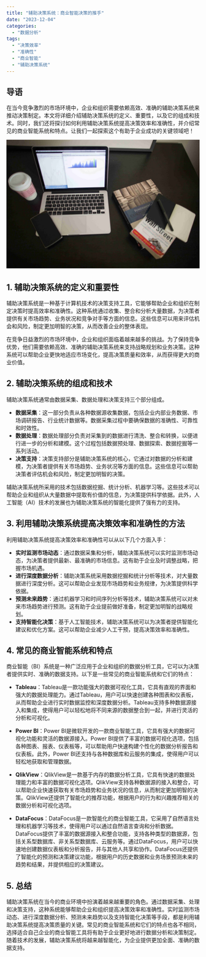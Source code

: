 ```yaml
---
title: "辅助决策系统：商业智能决策的推手"
date: "2023-12-04"
categories: 
  - "数据分析"
tags: 
  - "决策效率"
  - "准确性"
  - "商业智能"
  - "辅助决策系统"
---
```


## **导语**

在当今竞争激烈的市场环境中，企业和组织需要依赖高效、准确的辅助决策系统来推动决策制定。本文将详细介绍辅助决策系统的定义、重要性，以及它的组成和技术。同时，我们还将探讨如何利用辅助决策系统提高决策效率和准确性，并介绍常见的商业智能系统和特点。让我们一起探索这个有助于企业成功的关键领域吧！

![](images/1642754329-1.jpg)

## **1\. 辅助决策系统的定义和重要性**

辅助决策系统是一种基于计算机技术的决策支持工具，它能够帮助企业和组织在制定决策时提高效率和准确性。这种系统通过收集、整合和分析大量数据，为决策者提供有关市场趋势、业务状况和竞争对手等方面的信息。这些信息可以用来评估机会和风险，制定更加明智的决策，从而改善企业的整体表现。

在竞争日益激烈的市场环境中，企业和组织面临着越来越多的挑战。为了保持竞争优势，他们需要依赖高效、准确的辅助决策系统来支持战略规划和业务决策。这种系统可以帮助企业更快地适应市场变化，提高决策质量和效率，从而获得更大的商业价值。

## **2\. 辅助决策系统的组成和技术**

辅助决策系统通常由数据采集、数据处理和决策支持三个部分组成。

- **数据采集**：这一部分负责从各种数据源收集数据，包括企业内部业务数据、市场调研报告、行业统计数据等。数据采集过程中要确保数据的准确性、可靠性和时效性。
- **数据处理**：数据处理部分负责对采集到的数据进行清洗、整合和转换，以便进行进一步的分析和建模。这个过程包括数据预处理、数据探索、数据挖掘等一系列活动。
- **决策支持**：决策支持部分是辅助决策系统的核心，它通过对数据的分析和建模，为决策者提供有关市场趋势、业务状况等方面的信息。这些信息可以帮助决策者评估机会和风险，制定更加明智的决策。

辅助决策系统所采用的技术包括数据挖掘、统计分析、机器学习等。这些技术可以帮助企业和组织从大量数据中提取有价值的信息，为决策提供科学依据。此外，人工智能（AI）技术的发展也为辅助决策系统的智能化提供了强有力的支持。

## **3\. 利用辅助决策系统提高决策效率和准确性的方法**

利用辅助决策系统提高决策效率和准确性可以从以下几个方面入手：

- **实时监测市场动态**：通过数据采集和分析，辅助决策系统可以实时监测市场动态，为决策者提供最新、最准确的市场信息。这有助于企业及时调整战略，把握市场机遇。
- **进行深度数据分析**：辅助决策系统采用数据挖掘和统计分析等技术，对大量数据进行深度分析。这可以帮助企业发现市场趋势和业务规律，为决策提供科学依据。
- **预测未来趋势**：通过机器学习和时间序列分析等技术，辅助决策系统可以对未来市场趋势进行预测。这有助于企业提前做好准备，制定更加明智的战略规划。
- **支持智能化决策**：基于人工智能技术，辅助决策系统可以为决策者提供智能化建议和优化方案。这可以帮助企业减少人工干预，提高决策效率和准确性。

## **4\. 常见的商业智能系统和特点**

商业智能（BI）系统是一种广泛应用于企业和组织的数据分析工具，它可以为决策者提供实时、准确的数据支持。以下是一些常见的商业智能系统和它们的特点：

- **Tableau**：Tableau是一款功能强大的数据可视化工具，它具有直观的界面和强大的数据处理能力。通过Tableau，用户可以快速创建各种图表和仪表板，从而帮助企业进行实时数据监控和深度数据分析。Tableau支持多种数据源接入和集成，使得用户可以轻松地将不同来源的数据整合到一起，并进行灵活的分析和可视化。
    
- **Power BI**：Power BI是微软开发的一款商业智能工具，它具有强大的数据可视化功能和灵活的数据源接入。Power BI提供了丰富的数据可视化选项，包括各种图表、报表、仪表板等，可以帮助用户快速构建个性化的数据分析报告和仪表板。此外，Power BI还支持与各种数据库和云服务的集成，使得用户可以轻松地获取和管理数据。
    
- **QlikView**：QlikView是一款基于内存的数据分析工具，它具有快速的数据处理能力和丰富的数据可视化选项。QlikView支持各种数据源的接入和整合，可以帮助企业快速获取有关市场趋势和业务状况的信息，从而制定更加明智的决策。QlikView还提供了智能化的推荐功能，根据用户的行为和兴趣推荐相关的数据分析和可视化选项。
    
- **DataFocus**：DataFocus是一款智能化的商业智能工具，它采用了自然语言处理和机器学习等技术，使得用户可以通过自然语言查询和分析数据。DataFocus提供了丰富的数据源接入和整合功能，支持各种类型的数据源，包括关系型数据库、非关系型数据库、云服务等。通过DataFocus，用户可以快速地创建数据仪表板和分析报告，并与其他人共享和协作。DataFocus还提供了智能化的预测和决策建议功能，根据用户的历史数据和业务场景预测未来的趋势和结果，并提供相应的决策建议。
    

## **5\. 总结**

辅助决策系统在当今的商业环境中扮演着越来越重要的角色。通过数据采集、处理和决策支持，这种系统能够帮助企业和组织提高决策效率和准确性。实时监测市场动态、进行深度数据分析、预测未来趋势以及支持智能化决策等手段，都是利用辅助决策系统提高决策质量的关键。常见的商业智能系统和它们的特点也各不相同，选择适合自己企业的商业智能工具将有助于企业更好地进行数据分析和决策制定。随着技术的发展，辅助决策系统将越来越智能化，为企业提供更加全面、准确的数据支持。
